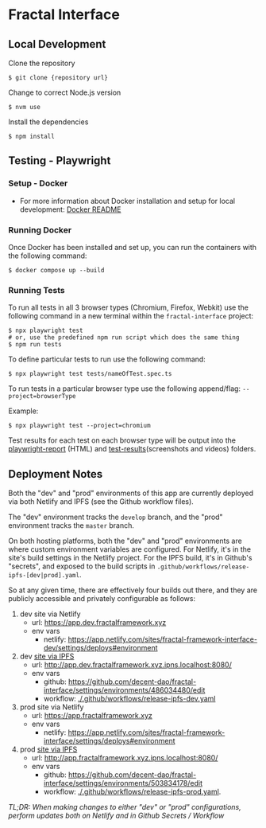 # Fractal Interface

## Local Development

Clone the repository

```shell
$ git clone {repository url}
```

Change to correct Node.js version

```shell
$ nvm use
```

Install the dependencies

```shell
$ npm install
```

## Testing - Playwright

### Setup - Docker

- For more information about Docker installation and setup for local development:
  [Docker README](./docker/README.md)

### Running Docker

Once Docker has been installed and set up, you can run the containers with the following command:

```shell
$ docker compose up --build
```

### Running Tests

To run all tests in all 3 browser types (Chromium, Firefox, Webkit) use the following command in a new terminal within the `fractal-interface` project:

```shell
$ npx playwright test
# or, use the predefined npm run script which does the same thing
$ npm run tests
```

To define particular tests to run use the following command:

```shell
$ npx playwright test tests/nameOfTest.spec.ts
```

To run tests in a particular browser type use the following append/flag: `--project=browserType`

Example:

```shell
$ npx playwright test --project=chromium
```

Test results for each test on each browser type will be output into the [playwright-report](./playwright-report/) (HTML) and [test-results](./test-results/)(screenshots and videos) folders.

## Deployment Notes

Both the "dev" and "prod" environments of this app are currently deployed via both Netlify and IPFS (see the Github workflow files).

The "dev" environment tracks the `develop` branch, and the "prod" environment tracks the `master` branch.

On both hosting platforms, both the "dev" and "prod" environments are where custom environment variables are configured. For Netlify, it's in the site's build settings in the Netlify project. For the IPFS build, it's in Github's "secrets", and exposed to the build scripts in `.github/workflows/release-ipfs-[dev|prod].yaml`.

So at any given time, there are effectively four builds out there, and they are publicly accessible and privately configurable as follows:

1. dev site via Netlify
    - url: https://app.dev.fractalframework.xyz
    - env vars
      - netlify: https://app.netlify.com/sites/fractal-framework-interface-dev/settings/deploys#environment
1. dev [site via IPFS](./docs/IPFS_HOSTING.md)
    - url: http://app.dev.fractalframework.xyz.ipns.localhost:8080/
    - env vars
      - github: https://github.com/decent-dao/fractal-interface/settings/environments/486034480/edit
      - workflow: [./.github/workflows/release-ipfs-dev.yaml](./.github/workflows/release-ipfs-dev.yaml)
1. prod site via Netlify
    - url: https://app.fractalframework.xyz
    - env vars
      - netlify: https://app.netlify.com/sites/fractal-framework-interface/settings/deploys#environment
1. prod [site via IPFS](./docs/IPFS_HOSTING.md)
    - url: http://app.fractalframework.xyz.ipns.localhost:8080/
    - env vars
      - github: https://github.com/decent-dao/fractal-interface/settings/environments/503834178/edit
      - workflow: [./.github/workflows/release-ipfs-prod.yaml](./.github/workflows/release-ipfs-prod).

_TL;DR: When making changes to either "dev" or "prod" configurations, perform updates both on Netlify and in Github Secrets / Workflow_
